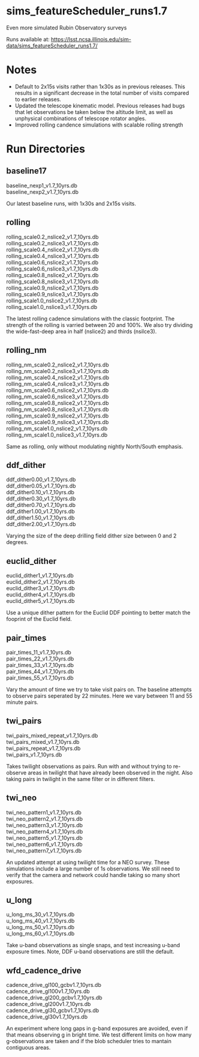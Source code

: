 # sims_featureScheduler_runs1.7

Even more simulated Rubin Observatory surveys

Runs available at:  https://lsst.ncsa.illinois.edu/sim-data/sims_featureScheduler_runs1.7/

# Notes

* Default to 2x15s visits rather than 1x30s as in previous releases. This results in a significant decrease in the total number of visits compared to earlier releases.
* Updated the telescope kinematic model. Previous releases had bugs that let observations be taken below the altitude limit, as well as unphysical combinations of telescope rotator angles.
* Improved rolling candence simulations with scalable rolling strength



# Run Directories

## baseline17

baseline_nexp1_v1.7_10yrs.db  
baseline_nexp2_v1.7_10yrs.db  

Our latest baseline runs, with 1x30s and 2x15s visits.

## rolling

rolling_scale0.2_nslice2_v1.7_10yrs.db  
rolling_scale0.2_nslice3_v1.7_10yrs.db  
rolling_scale0.4_nslice2_v1.7_10yrs.db  
rolling_scale0.4_nslice3_v1.7_10yrs.db  
rolling_scale0.6_nslice2_v1.7_10yrs.db  
rolling_scale0.6_nslice3_v1.7_10yrs.db  
rolling_scale0.8_nslice2_v1.7_10yrs.db  
rolling_scale0.8_nslice3_v1.7_10yrs.db  
rolling_scale0.9_nslice2_v1.7_10yrs.db  
rolling_scale0.9_nslice3_v1.7_10yrs.db  
rolling_scale1.0_nslice2_v1.7_10yrs.db  
rolling_scale1.0_nslice3_v1.7_10yrs.db  

The latest rolling cadence simulations with the classic footprint. The strength of the rolling is varried between 20 and 100%. We also try dividing the wide-fast-deep area in half (nslice2) and thirds (nsilce3).



## rolling_nm

rolling_nm_scale0.2_nslice2_v1.7_10yrs.db  
rolling_nm_scale0.2_nslice3_v1.7_10yrs.db  
rolling_nm_scale0.4_nslice2_v1.7_10yrs.db  
rolling_nm_scale0.4_nslice3_v1.7_10yrs.db  
rolling_nm_scale0.6_nslice2_v1.7_10yrs.db  
rolling_nm_scale0.6_nslice3_v1.7_10yrs.db  
rolling_nm_scale0.8_nslice2_v1.7_10yrs.db  
rolling_nm_scale0.8_nslice3_v1.7_10yrs.db  
rolling_nm_scale0.9_nslice2_v1.7_10yrs.db  
rolling_nm_scale0.9_nslice3_v1.7_10yrs.db  
rolling_nm_scale1.0_nslice2_v1.7_10yrs.db  
rolling_nm_scale1.0_nslice3_v1.7_10yrs.db  

Same as rolling, only without modulating nightly North/South emphasis.

## ddf_dither

ddf_dither0.00_v1.7_10yrs.db  
ddf_dither0.05_v1.7_10yrs.db  
ddf_dither0.10_v1.7_10yrs.db  
ddf_dither0.30_v1.7_10yrs.db  
ddf_dither0.70_v1.7_10yrs.db  
ddf_dither1.00_v1.7_10yrs.db  
ddf_dither1.50_v1.7_10yrs.db  
ddf_dither2.00_v1.7_10yrs.db  

Varying the size of the deep drilling field dither size between 0 and 2 degrees.


## euclid_dither

euclid_dither1_v1.7_10yrs.db  
euclid_dither2_v1.7_10yrs.db  
euclid_dither3_v1.7_10yrs.db  
euclid_dither4_v1.7_10yrs.db  
euclid_dither5_v1.7_10yrs.db  

Use a unique dither pattern for the Euclid DDF pointing to better match the fooprint of the Euclid field. 

## pair_times

pair_times_11_v1.7_10yrs.db  
pair_times_22_v1.7_10yrs.db  
pair_times_33_v1.7_10yrs.db  
pair_times_44_v1.7_10yrs.db  
pair_times_55_v1.7_10yrs.db  

Vary the amount of time we try to take visit pairs on. The baseline attempts to observe pairs seperated by 22 minutes. Here we vary between 11 and 55 minute pairs.

## twi_pairs

twi_pairs_mixed_repeat_v1.7_10yrs.db  
twi_pairs_mixed_v1.7_10yrs.db  
twi_pairs_repeat_v1.7_10yrs.db  
twi_pairs_v1.7_10yrs.db  

Takes twilight observations as pairs. Run with and without trying to re-observe areas in twilight that have already been observed in the night. Also taking pairs in twilight in the same filter or in different filters.

## twi_neo

twi_neo_pattern1_v1.7_10yrs.db  
twi_neo_pattern2_v1.7_10yrs.db  
twi_neo_pattern3_v1.7_10yrs.db  
twi_neo_pattern4_v1.7_10yrs.db  
twi_neo_pattern5_v1.7_10yrs.db  
twi_neo_pattern6_v1.7_10yrs.db  
twi_neo_pattern7_v1.7_10yrs.db  

An updated attempt at using twilight time for a NEO survey. These simulations include a large number of 1s observations. We still need to verify that the camera and network could handle taking so many short exposures.

## u_long

u_long_ms_30_v1.7_10yrs.db  
u_long_ms_40_v1.7_10yrs.db  
u_long_ms_50_v1.7_10yrs.db  
u_long_ms_60_v1.7_10yrs.db  

Take u-band observations as single snaps, and test increasing u-band exposure times. Note, DDF u-band observations are still the default. 

## wfd_cadence_drive

cadence_drive_gl100_gcbv1.7_10yrs.db  
cadence_drive_gl100v1.7_10yrs.db  
cadence_drive_gl200_gcbv1.7_10yrs.db  
cadence_drive_gl200v1.7_10yrs.db  
cadence_drive_gl30_gcbv1.7_10yrs.db  
cadence_drive_gl30v1.7_10yrs.db  

An experiment where long gaps in g-band exposures are avoided, even if that means observing g in bright time. We test different limits on how many g-observations are taken and if the blob scheduler tries to mantain contiguous areas.

